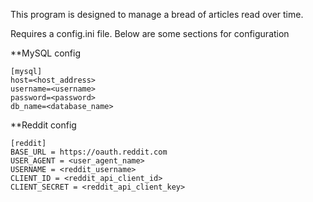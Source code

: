 This program is designed to manage a bread of articles read over time.


Requires a config.ini file. Below are some sections for configuration

**MySQL config
```
[mysql]
host=<host_address>
username=<username>
password=<password>
db_name=<database_name>
```

**Reddit config
```
[reddit]
BASE_URL = https://oauth.reddit.com
USER_AGENT = <user_agent_name>
USERNAME = <reddit_username>
CLIENT_ID = <reddit_api_client_id>
CLIENT_SECRET = <reddit_api_client_key>
```